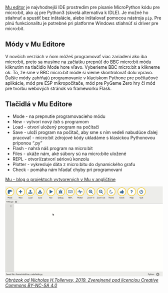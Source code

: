[Mu editor](https://codewith.mu/) je najvhodnejší IDE prostredím pre písanie MicroPython kódu pre micro:bit, ako aj pre Python3 (skvelá alternatíva k IDLE). Je možné ho stiahnuť a spustiť bez inštalácie, alebo inštalovať pomocou nástroja ``pip``. Pre plnú funkcionalitu je potrebné pri platforme Windows stiahnúť si driver pre micro:bit.

## Módy v Mu Editore
V novších verziách v ňom môžeš programovať viac zariadení ako iba micro:bit, preto sa musíme na začiatku prepnúť do BBC micro:bit módu kliknutím na tlačidlo Mode hore vľavo. Vyberieme BBC micro:bit a klikneme ok. To, že sme v BBC micro:bit móde si vieme skontrolovať dolu vpravo. Ďalšie módy zahŕňajú programovanie v klaciskom Pythone pre počítačové aplikácie, mód pre ESP mikropočítače, mód pre PyGame Zero hry či mód pre tvorbu webových stránok vo frameworku Flask.

## Tlačidlá v Mu Editore

* Mode - na prepnutie programovacieho módu
* New - vytvorí nový *tab* s programom
* Load - otvorí uložený program na počítači 
* Save - uloží program na počítač, aby sme s ním vedeli nabudúce ďalej pracovať - micro:bit zdrojové kódy ukladáme s klasickou Pythonovou príponou “.py”
* Flash - nahrá náš program na micro:bit
* Files - ukáže nám, aké súbory sú na micro:bite uložené
* REPL - otvorí/zatvorí sériovú konzolu
* Plotter - vykresluje dáta z micro:bitu do dynamického grafu
* Check - pomáha nám hľadať chyby pri programovaní

[Mu - blog o projektoch vytvorených v Mu v angličtine](https://madewith.mu/)

![alt text](images/mu.gif)
*[Obrázok od Nicholas H.Tollervey, 2019. Zverejnené pod licenciou Creative Commons BY-NC-SA 4.0](https://codewith.mu/)*




